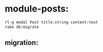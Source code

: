 # module-posts:
```bash
rl-g modal Post title:string content:text
rake db:migrate
```

## migration: